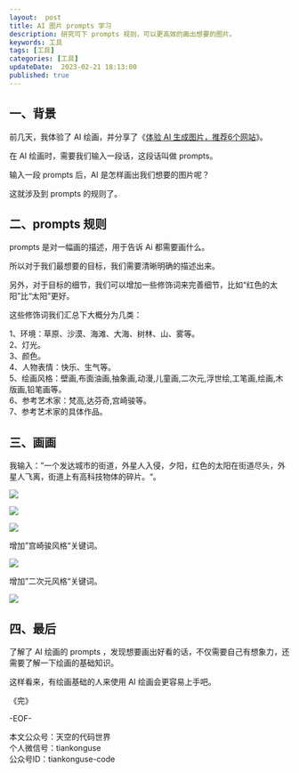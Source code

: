 ```yaml
---   
layout:  post  
title: AI 图片 prompts 学习       
description: 研究可下 prompts 规则，可以更高效的画出想要的图片。        
keywords: 工具  
tags: [工具]    
categories: [工具]  
updateDate:  2023-02-21 18:13:00  
published: true  
---  
```



## 一、背景  


前几天，我体验了 AI 绘画，并分享了《[体验 AI 生成图片，推荐6个网站](https://mp.weixin.qq.com/s/uH3dj1GoK6VQe6ixTU9ZGA)》。  


在 AI 绘画时，需要我们输入一段话，这段话叫做 prompts。  


输入一段 prompts 后，AI 是怎样画出我们想要的图片呢？  


这就涉及到 prompts 的规则了。  


## 二、prompts 规则  


prompts 是对一幅画的描述，用于告诉 Ai 都需要画什么。  


所以对于我们最想要的目标，我们需要清晰明确的描述出来。  


另外，对于目标的细节，我们可以增加一些修饰词来完善细节，比如“红色的太阳”比“太阳”更好。   


这些修饰词我们汇总下大概分为几类：  


1、环境：草原、沙漠、海滩、大海、树林、山、雾等。  
2、灯光。  
3、颜色。  
4、人物表情：快乐、生气等。  
5、绘画风格：壁画,布面油画,抽象画,动漫,儿童画,二次元,浮世绘,工笔画,绘画,木版画,铅笔画等。  
6、参考艺术家：梵高,达芬奇,宫崎骏等。  
7、参考艺术家的具体作品。  


## 三、画画  


我输入：”一个发达城市的街道，外星人入侵，夕阳，红色的太阳在街道尽头，外星人飞离，街道上有高科技物体的碎片。“。  


![](https://res2023.tiankonguse.com/images/2023/02/21/001.png)



![](https://res2023.tiankonguse.com/images/2023/02/21/002.png)



![](https://res2023.tiankonguse.com/images/2023/02/21/003.png)



增加”宫崎骏风格“关键词。  



![](https://res2023.tiankonguse.com/images/2023/02/21/004.png)


增加”二次元风格“关键词。  



![](https://res2023.tiankonguse.com/images/2023/02/21/005.png)



## 四、最后  


了解了 AI 绘画的 prompts ，发现想要画出好看的话，不仅需要自己有想象力，还需要了解一下绘画的基础知识。  


这样看来，有绘画基础的人来使用 AI 绘画会更容易上手吧。  



《完》  


-EOF-  



本文公众号：天空的代码世界  
个人微信号：tiankonguse  
公众号ID：tiankonguse-code  
  

